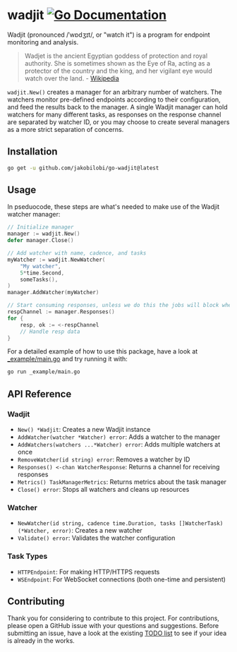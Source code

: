# wadjit [![Go Documentation](http://img.shields.io/badge/go-documentation-blue.svg?style=flat-square)][godocs]

[godocs]: http://godoc.org/github.com/jakobilobi/go-wadjit

Wadjit (pronounced /ˈwɒdʒɪt/, or "watch it") is a program for endpoint monitoring and analysis.

> Wadjet is the ancient Egyptian goddess of protection and royal authority. She is sometimes shown as the Eye of Ra, acting as a protector of the country and the king, and her vigilant eye would watch over the land. - [Wikipedia](https://en.wikipedia.org/wiki/Wadjet)

`wadjit.New()` creates a manager for an arbitrary number of watchers. The watchers monitor pre-defined endpoints according to their configuration, and feed the results back to the manager. A single Wadjit manager can hold watchers for many different tasks, as responses on the response channel are separated by watcher ID, or you may choose to create several managers as a more strict separation of concerns.

## Installation

```bash
go get -u github.com/jakobilobi/go-wadjit@latest
```

## Usage

In pseduocode, these steps are what's needed to make use of the Wadjit watcher manager:

```go
// Initialize manager
manager := wadjit.New()
defer manager.Close()

// Add watcher with name, cadence, and tasks
myWatcher := wadjit.NewWatcher(
    "My watcher",
    5*time.Second,
    someTasks(),
)
manager.AddWatcher(myWatcher)

// Start consuming responses, unless we do this the jobs will block when the channel is full
respChannel := manager.Responses()
for {
    resp, ok := <-respChannel
    // Handle resp data
}
```

For a detailed example of how to use this package, have a look at [_example/main.go](./_example/main.go) and try running it with:

```bash
go run _example/main.go
```

## API Reference

### Wadjit

- `New() *Wadjit`: Creates a new Wadjit instance
- `AddWatcher(watcher *Watcher) error`: Adds a watcher to the manager
- `AddWatchers(watchers ...*Watcher) error`: Adds multiple watchers at once
- `RemoveWatcher(id string) error`: Removes a watcher by ID
- `Responses() <-chan WatcherResponse`: Returns a channel for receiving responses
- `Metrics() TaskManagerMetrics`: Returns metrics about the task manager
- `Close() error`: Stops all watchers and cleans up resources

### Watcher

- `NewWatcher(id string, cadence time.Duration, tasks []WatcherTask) (*Watcher, error)`: Creates a new watcher
- `Validate() error`: Validates the watcher configuration

### Task Types

- `HTTPEndpoint`: For making HTTP/HTTPS requests
- `WSEndpoint`: For WebSocket connections (both one-time and persistent)

## Contributing

Thank you for considering to contribute to this project. For contributions, please open a GitHub issue with your questions and suggestions. Before submitting an issue, have a look at the existing [TODO list](TODO.md) to see if your idea is already in the works.
